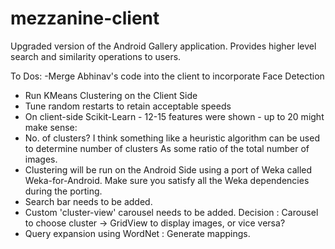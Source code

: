 mezzanine-client
================

Upgraded version of the Android Gallery application. Provides higher level search and similarity operations to users.


To Dos: 
-Merge Abhinav's code into the client to incorporate Face Detection
- Run KMeans Clustering on the Client Side
- Tune random restarts to retain acceptable speeds
- On client-side Scikit-Learn - 12-15 features were shown - up to 20 might make sense:
- No. of clusters? I think something like a heuristic algorithm can be used to determine number of clusters
  As some ratio of the total number of images.
- Clustering will be run on the Android Side using a port of Weka called Weka-for-Android. Make sure you satisfy all the Weka dependencies during the porting. 
- Search bar needs to be added.
- Custom 'cluster-view' carousel needs to be added. Decision : Carousel to choose cluster -> GridView to display images, or vice versa?
- Query expansion using WordNet : Generate mappings.
